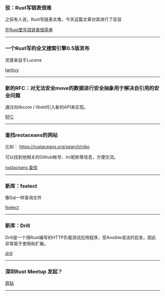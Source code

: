 
### 驳：Rust写链表很难

之前有人说，Rust写链表太难，今天这篇文章对其进行了反驳

[在Rust里写双链表很简单](https://www.reddit.com/r/rust/comments/7zsy72/writing_a_doubly_linked_list_in_rust_is_easy/)

---



### 一个Rust写的全文搜索引擎0.5版发布

灵感来自于Lucene

[tantivy](https://github.com/tantivy-search/tantivy)

---

### 新的RFC：对无法安全move的数据进行安全抽象用于解决自引用的安全问题

通过向libcore / libstd引入新的API来实现。

[RFC](https://github.com/rust-lang/rfcs/pull/2349)

---

### 查找restaceans的网站

比如： https://rustaceans.org/search/niko

可以找到他相关的Github帐号、irc昵称等信息，方便交流。

[rustaceans 查找](https://rustaceans.org/)

---

### 新库：fselect

像Sql一样查询文件

[fselect](https://github.com/jhspetersson/fselect)

---

### 新库：Drill

Drill是一个用Rust编写的HTTP负载测试应用程序，受Ansible语法的启发，因此非常易于使用和扩展。

[drill](https://github.com/fcsonline/drill)

---


### 深圳Rust Meetup 发起？

[原贴](https://rust.cc/article/db679245-5b58-4d58-ae54-ec7f1cb98063)

---
